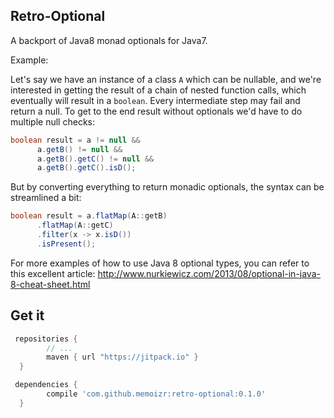 ## Retro-Optional
A backport of Java8 monad optionals for Java7.

Example:

Let's say we have an instance of a class `A` which can be nullable, and we're interested in getting the
result of a chain of nested function calls, which eventually will result in a `boolean`. Every intermediate
step may fail and return a null. To get to the end result without optionals we'd have to do multiple
null checks:

```java
boolean result = a != null &&
      a.getB() != null &&
      a.getB().getC() != null &&
      a.getB().getC().isD();
```
But by converting everything to return monadic optionals, the syntax can be streamlined a bit:
```java
boolean result = a.flatMap(A::getB)
      .flatMap(A::getC)
      .filter(x -> x.isD())
      .isPresent();
```
For more examples of how to use Java 8 optional types, you can refer to this excellent article:
http://www.nurkiewicz.com/2013/08/optional-in-java-8-cheat-sheet.html

## Get it
```groovy
 repositories {
        // ...
        maven { url "https://jitpack.io" }
  }
```
```groovy
 dependencies {
        compile 'com.github.memoizr:retro-optional:0.1.0'
  }
```


